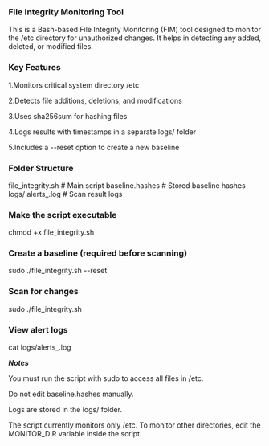 ### File Integrity Monitoring Tool 

This is a Bash-based File Integrity Monitoring (FIM) tool designed to monitor the /etc directory for unauthorized changes. It helps in detecting any added, deleted, or modified files.


### **Key Features**

1.Monitors critical system directory /etc

2.Detects file additions, deletions, and modifications

3.Uses sha256sum for hashing files

4.Logs results with timestamps in a separate logs/ folder

5.Includes a --reset option to create a new baseline


### **Folder Structure**

 file_integrity.sh         # Main script
 baseline.hashes           # Stored baseline hashes
 logs/
     alerts_<timestamp>.log  # Scan result logs

### **Make the script executable**

chmod +x file_integrity.sh

### **Create a baseline (required before scanning)**

sudo ./file_integrity.sh --reset

### **Scan for changes**

sudo ./file_integrity.sh

### **View alert logs**

cat logs/alerts_<timestamp>.log

***Notes***

You must run the script with sudo to access all files in /etc.

Do not edit baseline.hashes manually.

Logs are stored in the logs/ folder.

The script currently monitors only /etc. To monitor other directories, edit the MONITOR_DIR variable inside the script.



